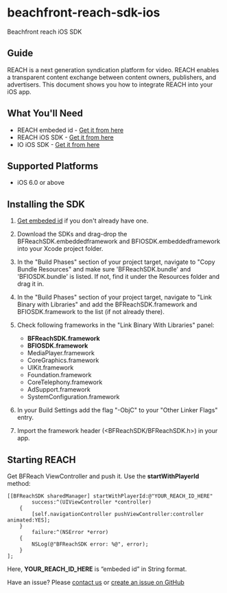 # beachfront-reach-sdk-ios
Beachfront reach iOS SDK

## Guide

REACH is a next generation syndication platform for video. REACH enables a transparent content exchange between content owners, publishers, and advertisers. This document shows you how to integrate REACH into your iOS app.

## What You'll Need

* REACH embeded id - [Get it from here](http://www.beachfrontreach.com/)
* REACH iOS SDK - [Get it from here](https://github.com/beachfront/beachfront-reach-sdk-ios/tree/master/BFReachSDK.embeddedframework)
* IO iOS SDK - [Get it from here](https://github.com/beachfront/beachfront-io-ios-sdk)

## Supported Platforms
* iOS 6.0 or above

## Installing the SDK
1. [Get embeded id](http://www.beachfrontreach.com/) if you don't already have one.
2. Download the SDKs and drag-drop the BFReachSDK.embeddedframework and BFIOSDK.embeddedframework into your Xcode project folder. 
3. In the "Build Phases" section of your project target, navigate to "Copy Bundle Resources" and make sure 'BFReachSDK.bundle' and 'BFIOSDK.bundle' is listed. If not, find it under the Resources folder and drag it in.
4. In the "Build Phases" section of your project target, navigate to "Link Binary with Libraries" and add the BFReachSDK.framework and BFIOSDK.framework to the list (if not already there).
5. Check following frameworks in the "Link Binary With Libraries" panel:
	- **BFReachSDK.framework**
	- **BFIOSDK.framework**
	- MediaPlayer.framework
	- CoreGraphics.framework
	- UIKit.framework
	- Foundation.framework
	- CoreTelephony.framework
	- AdSupport.framework
	- SystemConfiguration.framework

6. In your Build Settings add the flag "-ObjC" to your "Other Linker Flags" entry.
7. Import the framework header (<BFReachSDK/BFReachSDK.h>) in your app.

## Starting REACH
Get BFReach ViewController and push it. Use the **startWithPlayerId** method:

```
[[BFReachSDK sharedManager] startWithPlayerId:@"YOUR_REACH_ID_HERE" 
	    success:^(UIViewController *controller)
	{
	    [self.navigationController pushViewController:controller animated:YES]; 
    }
        failure:^(NSError *error)
    {
	    NSLog(@"BFReachSDK error: %@", error);
	}
];
```

Here, **YOUR_REACH_ID_HERE** is “embeded id” in String format.


Have an issue? Please [contact us](mailto:udit@beachfrontmedia.com) or [create an issue on GitHub](https://github.com/beachfront/beachfront-reach-sdk-ios/issues)
